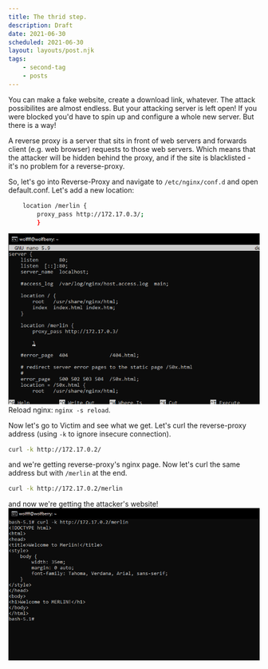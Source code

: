 ```yaml
---
title: The thrid step.
description: Draft
date: 2021-06-30
scheduled: 2021-06-30
layout: layouts/post.njk
tags:
    - second-tag
    - posts
---
```


You can make a fake website, create a download link, whatever. The attack possibilites are almost endless.
But your attacking server is left open! If you were blocked you'd have to spin up and configure a whole new server.
But there is a way!

A reverse proxy is a server that sits in front of web servers and forwards client (e.g. web browser) requests to those web servers.
Which means that the attacker will be hidden behind the proxy, and if the site is blacklisted - it's no problem for a reverse-proxy.

So, let's go into Reverse-Proxy and navigate to `/etc/nginx/conf.d` and open default.conf.
Let's add a new location:

``` bash
    location /merlin {
        proxy_pass http://172.17.0.3/;
        }
```
![console prtsc](/img/remote/edit-reverse-proxy-server.png)
Reload nginx: `nginx -s reload`.

Now let's go to Victim and see what we get.
Let's curl the reverse-proxy address (using `-k` to ignore insecure connection).

``` bash
curl -k http://172.17.0.2/
```

and we're getting reverse-proxy's nginx page.
Now let's curl the same address but with `/merlin` at the end.

``` bash
curl -k http://172.17.0.2/merlin
```

and now we're getting the attacker's website!
![console prtsc](/img/remote/curl-reverseproxy-merlin.png)
